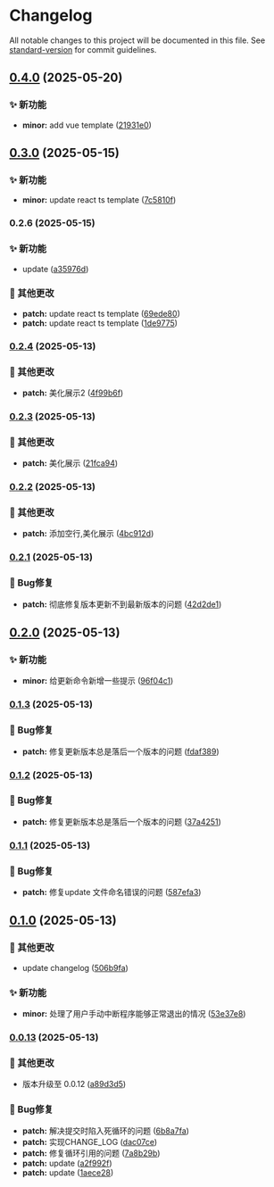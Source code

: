# Changelog

All notable changes to this project will be documented in this file. See [standard-version](https://github.com/conventional-changelog/standard-version) for commit guidelines.

## [0.4.0](https://github.com/percykuang/werk-cli/compare/v0.3.0...v0.4.0) (2025-05-20)


### ✨ 新功能

* **minor:** add vue template ([21931e0](https://github.com/percykuang/werk-cli/commit/21931e0ea903279c86bca5f0872ea5976140703d))

## [0.3.0](https://github.com/percykuang/werk-cli/compare/v0.2.6...v0.3.0) (2025-05-15)


### ✨ 新功能

* **minor:** update react ts template ([7c5810f](https://github.com/percykuang/werk-cli/commit/7c5810f2790cd2702eec06763f9d6572eeede7de))

### 0.2.6 (2025-05-15)


### ✨ 新功能

* update ([a35976d](https://github.com/percykuang/werk-cli/commit/a35976db60e44808e87daa3efb705b134411e9dd))


### 🔨 其他更改

* **patch:** update react ts template ([69ede80](https://github.com/percykuang/werk-cli/commit/69ede80d57b2dd369932b05b9784f0ea24ce9e13))
* **patch:** update react ts template ([1de9775](https://github.com/percykuang/werk-cli/commit/1de977569987471a9cc5c6330cba0c83756d4752))

### [0.2.4](https://github.com/percykuang/pk-cli/compare/v0.2.3...v0.2.4) (2025-05-13)


### 🔨 其他更改

* **patch:** 美化展示2 ([4f99b6f](https://github.com/percykuang/pk-cli/commit/4f99b6f3f791c638711474d921efdaae1230faa5))

### [0.2.3](https://github.com/percykuang/pk-cli/compare/v0.2.2...v0.2.3) (2025-05-13)


### 🔨 其他更改

* **patch:** 美化展示 ([21fca94](https://github.com/percykuang/pk-cli/commit/21fca946ed1ff709616de548cca2fc7489d81251))

### [0.2.2](https://github.com/percykuang/pk-cli/compare/v0.2.1...v0.2.2) (2025-05-13)


### 🔨 其他更改

* **patch:** 添加空行,美化展示 ([4bc912d](https://github.com/percykuang/pk-cli/commit/4bc912d2730b05e19edd1a7f97764be1b7786061))

### [0.2.1](https://github.com/percykuang/pk-cli/compare/v0.2.0...v0.2.1) (2025-05-13)


### 🐛 Bug修复

* **patch:** 彻底修复版本更新不到最新版本的问题 ([42d2de1](https://github.com/percykuang/pk-cli/commit/42d2de10ffce9c7039dd560e812293ddf76801f1))

## [0.2.0](https://github.com/percykuang/pk-cli/compare/v0.1.3...v0.2.0) (2025-05-13)


### ✨ 新功能

* **minor:** 给更新命令新增一些提示 ([96f04c1](https://github.com/percykuang/pk-cli/commit/96f04c1e697671450c9ea4cf90e52f303b56be71))

### [0.1.3](https://github.com/percykuang/pk-cli/compare/v0.1.2...v0.1.3) (2025-05-13)


### 🐛 Bug修复

* **patch:** 修复更新版本总是落后一个版本的问题 ([fdaf389](https://github.com/percykuang/pk-cli/commit/fdaf389142a00b44a8ccbe1a16753f1d23a623b6))

### [0.1.2](https://github.com/percykuang/pk-cli/compare/v0.1.1...v0.1.2) (2025-05-13)


### 🐛 Bug修复

* **patch:** 修复更新版本总是落后一个版本的问题 ([37a4251](https://github.com/percykuang/pk-cli/commit/37a4251046659e7bb5e83290c01076fa86aafc63))

### [0.1.1](https://github.com/percykuang/pk-cli/compare/v0.1.0...v0.1.1) (2025-05-13)


### 🐛 Bug修复

* **patch:** 修复update 文件命名错误的问题 ([587efa3](https://github.com/percykuang/pk-cli/commit/587efa3c8340ea1d8b52e12d1184dbc6a2da67bc))

## [0.1.0](https://github.com/percykuang/pk-cli/compare/v0.0.13...v0.1.0) (2025-05-13)


### 🔨 其他更改

* update changelog ([506b9fa](https://github.com/percykuang/pk-cli/commit/506b9fa61557e1efc9e82fee42b8146dda259b2e))


### ✨ 新功能

* **minor:** 处理了用户手动中断程序能够正常退出的情况 ([53e37e8](https://github.com/percykuang/pk-cli/commit/53e37e87eb6c57bb07ff4b5a68044d7a336f8f14))

### [0.0.13](https://github.com/percykuang/pk-cli/compare/v0.0.3...v0.0.13) (2025-05-13)

### 🔨 其他更改

- 版本升级至 0.0.12 ([a89d3d5](https://github.com/percykuang/pk-cli/commit/a89d3d5c08387dcfbeebb83a65dd18e08e7cf7ce))

### 🐛 Bug修复

- **patch:** 解决提交时陷入死循环的问题 ([6b8a7fa](https://github.com/percykuang/pk-cli/commit/6b8a7faf65726a8a45f7eb058eeff631bf265ff8))
- **patch:** 实现CHANGE_LOG ([dac07ce](https://github.com/percykuang/pk-cli/commit/dac07ce6bcfbbad61d90e1068d4b5ecae44fda00))
- **patch:** 修复循环引用的问题 ([7a8b29b](https://github.com/percykuang/pk-cli/commit/7a8b29b5865271b6243c89c0973afd15a6d0a61e))
- **patch:** update ([a2f992f](https://github.com/percykuang/pk-cli/commit/a2f992f1589d8729111e7a9fe8cea534ac96c14f))
- **patch:** update ([1aece28](https://github.com/percykuang/pk-cli/commit/1aece2859451c2c3a107a3f253ee4de6c63a4be3))
